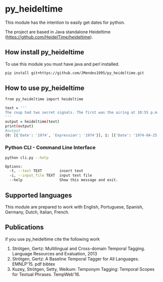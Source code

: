 # py_heideltime
This module has the intention to easily get dates for python.

The project are based in Java standalone Heideltime (https://github.com/HeidelTime/heideltime).

## How install py_heideltime
To use this module you must have java and perl installed.
```bash
pip install git+https://github.com/JMendes1995/py_heideltime.git
```

## How to use py_heideltime
```bash
from py_heideltime import heideltime

text = '''
The coup had two secret signals. The first was the airing at 10:55 p.m. of Paulo de Carvalho's "E Depois do Adeus" (Portugal's entry in the 1974 Eurovision Song Contest) on Emissores Associados de Lisboa, which alerted the rebel captains and soldiers to begin the coup. The second signal came on 25 April 1974 at 12:20 a.m., when Rádio Renascença broadcast "Grândola, Vila Morena" (a song by Zeca Afonso, an influential political folk musician and singer who was banned from Portuguese radio at the time). The MFA gave the signals to take over strategic points of power in the country.
'''
output = heideltime(text)
print(output)
#output
{0: [{'Date': '1974', 'Expression': '1974'}], 1: [{'Date': '1974-04-25', 'Expression': '25 April 1974'}], 2: [{'Date': '1974-04-25T12:20', 'Expression': '12:20 a.m.'}]}
```

### Python CLI -  Command Line Interface
``` bash
python cli.py --help

Options:
  -t, --text TEXT        insert text
  -i, --input_file TEXT  input text file
  --help                 Show this message and exit.
```

## Supported languages

This module are prepared to work with English, Portuguese, Spanish, Germany, Dutch, Italian, French. 


## Publications 
if you use py_heideltime cite the following work
 1. Strötgen, Gertz: Multilingual and Cross-domain Temporal Tagging. Language Resources and Evaluation, 2013
 2. Strötgen, Gertz: A Baseline Temporal Tagger for All Languages. EMNLP'15. pdf bibtex
 3. Kuzey, Strötgen, Setty, Weikum: Temponym Tagging: Temporal Scopes for Textual Phrases. TempWeb'16. 

